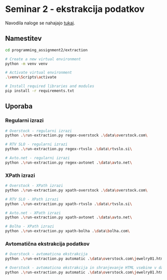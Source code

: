# Seminar 2 - ekstrakcija podatkov

Navodila naloge se nahajajo [tukaj](https://szitnik.github.io/wier-labs/PA2.html).

## Namestitev

```bash
cd programming_assignment2/extraction

# Create a new virtual environment
python -m venv venv

# Activate virtual environment
.\venv\Scripts\activate

# Install required libraries and modules
pip install -r requirements.txt
```

## Uporaba

### Regularni izrazi

```bash
# Overstock - regularni izrazi
python .\run-extraction.py regex-overstock .\data\overstock.com\

# RTV SLO - regularni izrazi
python .\run-extraction.py regex-rtvslo .\data\rtvslo.si\

# Avto.net - regularni izrazi
python .\run-extraction.py regex-avtonet .\data\avto.net\
```

### XPath izrazi

```bash
# Overstock - XPath izrazi
python .\run-extraction.py xpath-overstock .\data\overstock.com\

# RTV SLO - XPath izrazi
python .\run-extraction.py xpath-rtvslo .\data\rtvslo.si\

# Avto.net - XPath izrazi
python .\run-extraction.py xpath-avtonet .\data\avto.net\

# Bolha - XPath izrazi
python .\run-extraction.py xpath-bolha .\data\bolha.com\
```

### Avtomatična ekstrakcija podatkov

```bash
# Overstock - avtomaticna ekstrakcija
python .\run-extraction.py automatic .\data\overstock.com\jewelry01.html .\data\overstock.com\jewelry02.html

# Overstock - avtomaticna ekstrakcija in shranjevanje HTML vsebine v datoteko result.html
python .\run-extraction.py automatic .\data\overstock.com\jewelry01.html .\data\overstock.com\jewelry02.html > result.html
```